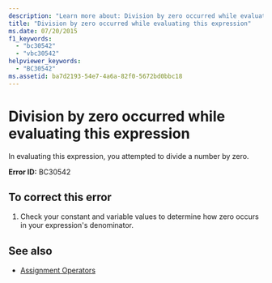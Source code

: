 ```yaml
---
description: "Learn more about: Division by zero occurred while evaluating this expression"
title: "Division by zero occurred while evaluating this expression"
ms.date: 07/20/2015
f1_keywords: 
  - "bc30542"
  - "vbc30542"
helpviewer_keywords: 
  - "BC30542"
ms.assetid: ba7d2193-54e7-4a6a-82f0-5672bd0bbc18
---
```

# Division by zero occurred while evaluating this expression

In evaluating this expression, you attempted to divide a number by zero.  
  
 **Error ID:** BC30542  
  
## To correct this error  
  
1. Check your constant and variable values to determine how zero occurs in your expression's denominator.  
  
## See also

- [Assignment Operators](../language-reference/operators/assignment-operators.md)
